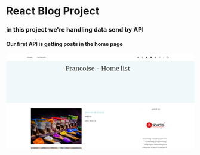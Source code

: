 <h1>React Blog Project</h1>

<h3>in this project we're handling data send by API</h3>

<h4>Our first API is getting posts in the home page</h4>
<img src='public/home.png'>
